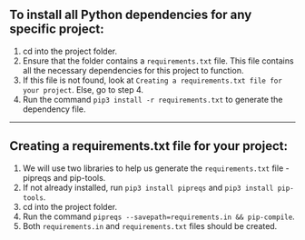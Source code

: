 ## To install all Python dependencies for any specific project:

1. cd into the project folder.
2. Ensure that the folder contains a `requirements.txt` file. This file contains all the necessary dependencies for this project to function.
3. If this file is not found, look at `Creating a requirements.txt file for your project`. Else, go to step 4.
4. Run the command `pip3 install -r requirements.txt` to generate the dependency file.

<hr>

## Creating a requirements.txt file for your project:

1. We will use two libraries to help us generate the `requirements.txt` file - pipreqs and pip-tools.
2. If not already installed, run `pip3 install pipreqs` and `pip3 install pip-tools`.
3. cd into the project folder.
4. Run the command `pipreqs --savepath=requirements.in && pip-compile`.
5. Both `requirements.in` and `requirements.txt` files should be created.